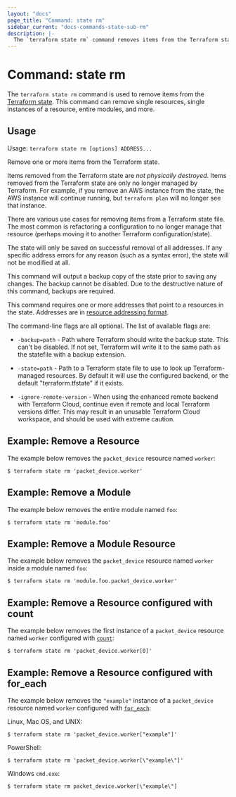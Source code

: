 ```yaml
---
layout: "docs"
page_title: "Command: state rm"
sidebar_current: "docs-commands-state-sub-rm"
description: |-
  The `terraform state rm` command removes items from the Terraform state.
---
```


# Command: state rm

The `terraform state rm` command is used to remove items from the
[Terraform state](/docs/state/index.html). This command can remove
single resources, single instances of a resource, entire modules,
and more.

## Usage

Usage: `terraform state rm [options] ADDRESS...`

Remove one or more items from the Terraform state.

Items removed from the Terraform state are _not physically destroyed_.
Items removed from the Terraform state are only no longer managed by
Terraform. For example, if you remove an AWS instance from the state, the AWS
instance will continue running, but `terraform plan` will no longer see that
instance.

There are various use cases for removing items from a Terraform state
file. The most common is refactoring a configuration to no longer manage
that resource (perhaps moving it to another Terraform configuration/state).

The state will only be saved on successful removal of all addresses.
If any specific address errors for any reason (such as a syntax error),
the state will not be modified at all.

This command will output a backup copy of the state prior to saving any
changes. The backup cannot be disabled. Due to the destructive nature
of this command, backups are required.

This command requires one or more addresses that point to a resources in the
state. Addresses are
in [resource addressing format](/docs/commands/state/addressing.html).

The command-line flags are all optional. The list of available flags are:

* `-backup=path` - Path where Terraform should write the backup state. This
  can't be disabled. If not set, Terraform will write it to the same path as
  the statefile with a backup extension.

* `-state=path` - Path to a Terraform state file to use to look up
  Terraform-managed resources. By default it will use the configured backend,
  or the default "terraform.tfstate" if it exists.

* `-ignore-remote-version` - When using the enhanced remote backend with
  Terraform Cloud, continue even if remote and local Terraform versions differ.
  This may result in an unusable Terraform Cloud workspace, and should be used
  with extreme caution.

## Example: Remove a Resource

The example below removes the `packet_device` resource named `worker`:

```shell
$ terraform state rm 'packet_device.worker'
```

## Example: Remove a Module

The example below removes the entire module named `foo`:

```shell
$ terraform state rm 'module.foo'
```

## Example: Remove a Module Resource

The example below removes the `packet_device` resource named `worker` inside a module named `foo`:

```shell
$ terraform state rm 'module.foo.packet_device.worker'
```

## Example: Remove a Resource configured with count

The example below removes the first instance of a `packet_device` resource named `worker` configured with
[`count`](/docs/configuration/meta-arguments/count.html):

```shell
$ terraform state rm 'packet_device.worker[0]'
```

## Example: Remove a Resource configured with for_each

The example below removes the `"example"` instance of a `packet_device` resource named `worker` configured with
[`for_each`](/docs/configuration/meta-arguments/for_each.html):

Linux, Mac OS, and UNIX:

```shell
$ terraform state rm 'packet_device.worker["example"]'
```

PowerShell:

```shell
$ terraform state rm 'packet_device.worker[\"example\"]'
```

Windows `cmd.exe`:

```shell
$ terraform state rm packet_device.worker[\"example\"]
```
